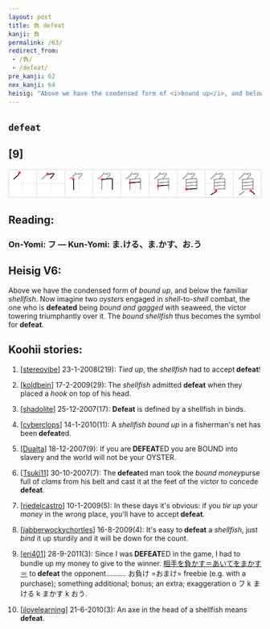 ```yaml
---
layout: post
title: 負 defeat
kanji: 負
permalink: /63/
redirect_from:
 - /負/
 - /defeat/
pre_kanji: 62
nex_kanji: 64
heisig: "Above we have the condensed form of <i>bound up</i>, and below the familiar <i>shellfish</i>. Now imagine two <i>oysters</i> engaged in <i>shell</i>-to-<i>shell</i> combat, the one who is <b>defeated</b> being <i>bound and gagged</i> with seaweed, the victor towering triumphantly over it. The <i>bound shellfish</i> thus becomes the symbol for <b>defeat</b>."
---
```


## `defeat`

## [9]

<div class="stroke"><img src="../images/E8B2A0.png" /></div>

## Reading:

### On-Yomi: フ &mdash; Kun-Yomi: ま.ける、ま.かす、お.う

## Heisig V6:

Above we have the condensed form of <i>bound up</i>, and below the familiar <i>shellfish</i>. Now imagine two <i>oysters</i> engaged in <i>shell</i>-to-<i>shell</i> combat, the one who is <b>defeated</b> being <i>bound and gagged</i> with seaweed, the victor towering triumphantly over it. The <i>bound shellfish</i> thus becomes the symbol for <b>defeat</b>.

## Koohii stories:

1) [<a href="http://kanji.koohii.com/profile/stereovibe">stereovibe</a>] 23-1-2008(219): <em>Tied up</em>, the <em>shellfish</em> had to accept<strong> defeat</strong>!

2) [<a href="http://kanji.koohii.com/profile/koldbein">koldbein</a>] 17-2-2009(29): The <em>shellfish</em> admitted <strong>defeat</strong> when they placed a <em>hook</em> on top of his head.

3) [<a href="http://kanji.koohii.com/profile/shadolite">shadolite</a>] 25-12-2007(17): <strong>Defeat</strong> is defined by a shellfish in binds.

4) [<a href="http://kanji.koohii.com/profile/cyberclops">cyberclops</a>] 14-1-2010(11): A <em>shellfish bound up</em> in a fisherman&#039;s net has been<strong> defeat</strong>ed.

5) [<a href="http://kanji.koohii.com/profile/Dualta">Dualta</a>] 18-12-2007(9): If you are<strong> DEFEAT</strong>ED you are BOUND into slavery and the world will not be your OYSTER.

6) [<a href="http://kanji.koohii.com/profile/Tsuki11">Tsuki11</a>] 30-10-2007(7): The<strong> defeat</strong>ed man took the <em>bound</em> <em>money</em>purse full of <em>clams</em> from his belt and cast it at the feet of the victor to concede<strong> defeat</strong>.

7) [<a href="http://kanji.koohii.com/profile/riedelcastro">riedelcastro</a>] 10-1-2009(5): In these days it&#039;s obvious: if you <em>tie up</em> your <em>money</em> in the wrong place, you&#039;ll have to accept<strong> defeat</strong>.

8) [<a href="http://kanji.koohii.com/profile/jabberwockychortles">jabberwockychortles</a>] 16-8-2009(4): It&#039;s easy to<strong> defeat</strong> a <em>shellfish</em>, just <em>bind</em> it up sturdily and it will be down for the count.

9) [<a href="http://kanji.koohii.com/profile/eri401">eri401</a>] 28-9-2011(3): Since I was<strong> DEFEAT</strong>ED in the game, I had to bundle up my money to give to the winner. <a href="midori://search?text=相手を負かす＝あいてをまかす＝">相手を負かす＝あいてをまかす＝</a> to<strong> defeat</strong> the opponent.......... お負け =おまけ= freebie (e.g. with a purchase); something additional; bonus; an extra; exaggeration o フ k まける k まかす k おう.

10) [<a href="http://kanji.koohii.com/profile/ilovelearning">ilovelearning</a>] 21-6-2010(3): An axe in the head of a shellfish means<strong> defeat</strong>.
